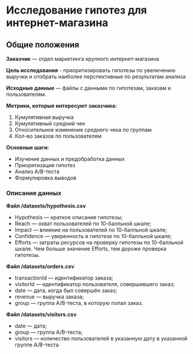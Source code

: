 # Исследование гипотез для интернет-магазина
## Общие положения
**Заказчик** — отдел маркетинга крупного интернет-магазина

**Цель исследования** - приоритизировать гипотезы по увеличению выручки и отобрать наиболее перспективные по результатам анализа 

**Исходные данные** — файлы с данными по гипотезам, заказам и пользователям.

**Метрики, которые интересуют заказчика:**

1. Кумулятивная выручка
2. Кумулятивный средний чек
3. Относительное изменение среднего чека по группам
4. Кол-во заказов по пользователям

**Основные шаги:**

- Изучение данных и предобработка данных
- Приоритизация гипотез
- Анализ A/B-теста
- Формулировка выводов
### Описание данных
**Файл /datasets/hypothesis.csv**
- Hypothesis — краткое описание гипотезы;
- Reach — охват пользователей по 10-балльной шкале;
- Impact — влияние на пользователей по 10-балльной шкале;
- Confidence — уверенность в гипотезе по 10-балльной шкале;
- Efforts — затраты ресурсов на проверку гипотезы по 10-балльной шкале. Чем больше значение Efforts, тем дороже проверка гипотезы.

**Файл /datasets/orders.csv**
- transactionId — идентификатор заказа;
- visitorId — идентификатор пользователя, совершившего заказ;
- date — дата, когда был совершён заказ;
- revenue — выручка заказа;
- group — группа A/B-теста, в которую попал заказ.

**Файл /datasets/visitors.csv**
- date — дата;
- group — группа A/B-теста;
- visitors — количество пользователей в указанную дату в указанной группе A/B-теста
